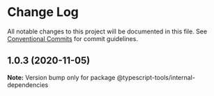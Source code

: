 # Change Log

All notable changes to this project will be documented in this file.
See [Conventional Commits](https://conventionalcommits.org) for commit guidelines.

## 1.0.3 (2020-11-05)

**Note:** Version bump only for package @typescript-tools/internal-dependencies
